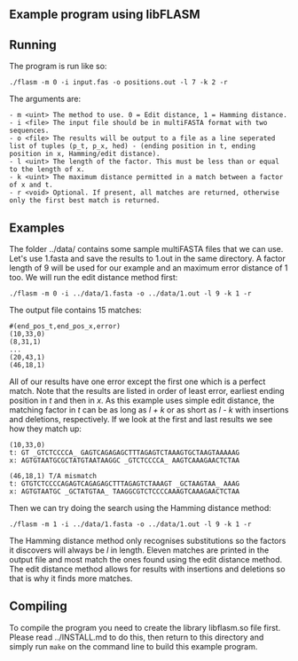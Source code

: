 ## Example program using libFLASM

## Running

The program is run like so:

`./flasm -m 0 -i input.fas -o positions.out -l 7 -k 2 -r`

The arguments are:

    - m <uint> The method to use. 0 = Edit distance, 1 = Hamming distance.
    - i <file> The input file should be in multiFASTA format with two sequences.
    - o <file> The results will be output to a file as a line seperated list of tuples (p_t, p_x, hed) - (ending position in t, ending position in x, Hamming/edit distance).
    - l <uint> The length of the factor. This must be less than or equal to the length of x.
    - k <uint> The maximum distance permitted in a match between a factor of x and t.
    - r <void> Optional. If present, all matches are returned, otherwise only the first best match is returned.

## Examples

The folder ../data/ contains some sample multiFASTA files that we can use. Let's
use 1.fasta and save the results to 1.out in the same directory. A factor length
of 9 will be used for our example and an maximum error distance of 1 too. We will
run the edit distance method first:

`./flasm -m 0 -i ../data/1.fasta -o ../data/1.out -l 9 -k 1 -r`

The output file contains 15 matches:

    #(end_pos_t,end_pos_x,error)
    (10,33,0)
    (8,31,1)
    ...
    (20,43,1)
    (46,18,1)

All of our results have one error except the first one which is a perfect match.
Note that the results are listed in order of least error, earliest ending
position in *t* and then in *x*. As this example uses simple edit distance, the
matching factor in *t* can be as long as *l + k* or as short as *l - k* with
insertions and deletions, respectively. If we look at the first and last results
we see how they match up:

    (10,33,0)
    t: GT _GTCTCCCCA_ GAGTCAGAGAGCTTTAGAGTCTAAAGTGCTAAGTAAAAAG
    x: AGTGTAATGCGCTATGTAATAAGGC _GTCTCCCCA_ AAGTCAAAGAACTCTAA

    (46,18,1) T/A mismatch
    t: GTGTCTCCCCAGAGTCAGAGAGCTTTAGAGTCTAAAGT _GCTAAGTAA_ AAAG
    x: AGTGTAATGC _GCTATGTAA_ TAAGGCGTCTCCCCAAAGTCAAAGAACTCTAA

Then we can try doing the search using the Hamming distance method:

`./flasm -m 1 -i ../data/1.fasta -o ../data/1.out -l 9 -k 1 -r`

The Hamming distance method only recognises substitutions so the factors it
discovers will always be *l* in length. Eleven matches are printed in the output
file and most match the ones found using the edit distance method. The edit
distance method allows for results with insertions and deletions so that is why
it finds more matches.

## Compiling

To compile the program you need to create the library libflasm.so file first.
Please read ../INSTALL.md to do this, then return to this directory and simply
run `make` on the command line to build this example program.
